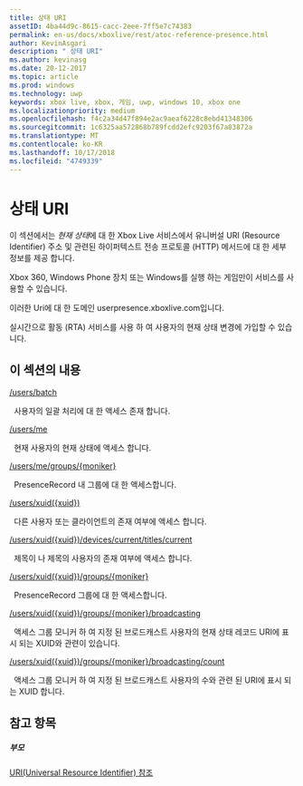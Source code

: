 ```yaml
---
title: 상태 URI
assetID: 4ba44d9c-8615-cacc-2eee-7ff5e7c74383
permalink: en-us/docs/xboxlive/rest/atoc-reference-presence.html
author: KevinAsgari
description: " 상태 URI"
ms.author: kevinasg
ms.date: 20-12-2017
ms.topic: article
ms.prod: windows
ms.technology: uwp
keywords: xbox live, xbox, 게임, uwp, windows 10, xbox one
ms.localizationpriority: medium
ms.openlocfilehash: f4c2a34d47f894e2ac9aeaf6228c8ebd41348306
ms.sourcegitcommit: 1c6325aa572868b789fcdd2efc9203f67a83872a
ms.translationtype: MT
ms.contentlocale: ko-KR
ms.lasthandoff: 10/17/2018
ms.locfileid: "4749339"
---
```

# <a name="presence-uris"></a>상태 URI
 
이 섹션에서는 *현재 상태*에 대 한 Xbox Live 서비스에서 유니버설 URI (Resource Identifier) 주소 및 관련된 하이퍼텍스트 전송 프로토콜 (HTTP) 메서드에 대 한 세부 정보를 제공 합니다.
 
Xbox 360, Windows Phone 장치 또는 Windows를 실행 하는 게임만이 서비스를 사용할 수 있습니다.
 
이러한 Uri에 대 한 도메인 userpresence.xboxlive.com입니다.
 
실시간으로 활동 (RTA) 서비스를 사용 하 여 사용자의 현재 상태 변경에 가입할 수 있습니다.
 
<a id="ID4ERB"></a>

 
## <a name="in-this-section"></a>이 섹션의 내용

[/users/batch](uri-usersbatch.md)

&nbsp;&nbsp;사용자의 일괄 처리에 대 한 액세스 존재 합니다.

[/users/me](uri-usersme.md)

&nbsp;&nbsp;현재 사용자의 현재 상태에 액세스 합니다.

[/users/me/groups/{moniker}](uri-usersmegroupsmoniker.md)

&nbsp;&nbsp;PresenceRecord 내 그룹에 대 한 액세스합니다.

[/users/xuid({xuid})](uri-usersxuid.md)

&nbsp;&nbsp;다른 사용자 또는 클라이언트의 존재 여부에 액세스 합니다.

[/users/xuid({xuid})/devices/current/titles/current](uri-usersxuiddevicescurrenttitlescurrent.md)

&nbsp;&nbsp;제목이 나 제목의 사용자의 존재 여부에 액세스 합니다.

[/users/xuid({xuid})/groups/{moniker}](uri-usersxuidgroupsmoniker.md)

&nbsp;&nbsp;PresenceRecord 그룹에 대 한 액세스합니다.

[/users/xuid({xuid})/groups/{moniker}/broadcasting](uri-usersxuidgroupsmonikerbroadcasting.md)

&nbsp;&nbsp;액세스 그룹 모니커 하 여 지정 된 브로드캐스트 사용자의 현재 상태 레코드 URI에 표시 되는 XUID와 관련이 있습니다.

[/users/xuid({xuid})/groups/{moniker}/broadcasting/count](uri-usersxuidgroupsmonikerbroadcastingcount.md)

&nbsp;&nbsp;액세스 그룹 모니커 하 여 지정 된 브로드캐스트 사용자의 수와 관련 된 URI에 표시 되는 XUID 합니다.
 
<a id="ID4EMC"></a>

 
## <a name="see-also"></a>참고 항목
 
<a id="ID4EOC"></a>

 
##### <a name="parent"></a>부모 

[URI(Universal Resource Identifier) 참조](../atoc-xboxlivews-reference-uris.md)

   